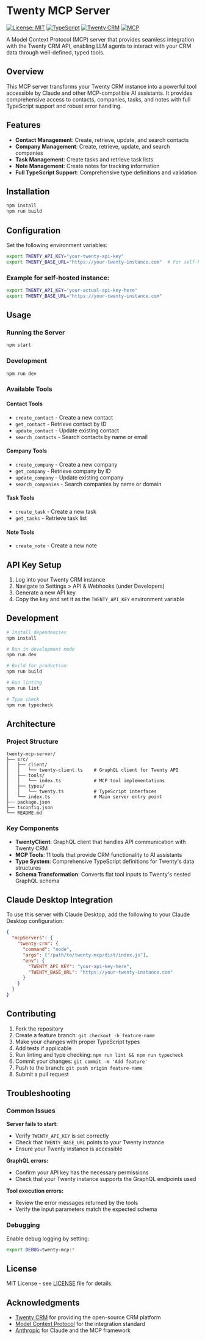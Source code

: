 # Twenty MCP Server

[![License: MIT](https://img.shields.io/badge/License-MIT-yellow.svg)](https://opensource.org/licenses/MIT)
[![TypeScript](https://img.shields.io/badge/TypeScript-007ACC?logo=typescript&logoColor=white)](https://www.typescriptlang.org/)
[![Twenty CRM](https://img.shields.io/badge/Twenty-CRM-blue)](https://twenty.com/)
[![MCP](https://img.shields.io/badge/Model_Context_Protocol-Compatible-green)](https://modelcontextprotocol.io/)

A Model Context Protocol (MCP) server that provides seamless integration with the Twenty CRM API, enabling LLM agents to interact with your CRM data through well-defined, typed tools.

## Overview

This MCP server transforms your Twenty CRM instance into a powerful tool accessible by Claude and other MCP-compatible AI assistants. It provides comprehensive access to contacts, companies, tasks, and notes with full TypeScript support and robust error handling.

## Features

- **Contact Management**: Create, retrieve, update, and search contacts
- **Company Management**: Create, retrieve, update, and search companies  
- **Task Management**: Create tasks and retrieve task lists
- **Note Management**: Create notes for tracking information
- **Full TypeScript Support**: Comprehensive type definitions and validation

## Installation

```bash
npm install
npm run build
```

## Configuration

Set the following environment variables:

```bash
export TWENTY_API_KEY="your-twenty-api-key"
export TWENTY_BASE_URL="https://your-twenty-instance.com"  # For self-hosted instances
```

### Example for self-hosted instance:
```bash
export TWENTY_API_KEY="your-actual-api-key-here"
export TWENTY_BASE_URL="https://your-twenty-instance.com"
```

## Usage

### Running the Server

```bash
npm start
```

### Development

```bash
npm run dev
```

### Available Tools

#### Contact Tools
- `create_contact` - Create a new contact
- `get_contact` - Retrieve contact by ID
- `update_contact` - Update existing contact
- `search_contacts` - Search contacts by name or email

#### Company Tools  
- `create_company` - Create a new company
- `get_company` - Retrieve company by ID
- `update_company` - Update existing company
- `search_companies` - Search companies by name or domain

#### Task Tools
- `create_task` - Create a new task
- `get_tasks` - Retrieve task list

#### Note Tools
- `create_note` - Create a new note

## API Key Setup

1. Log into your Twenty CRM instance
2. Navigate to Settings > API & Webhooks (under Developers)
3. Generate a new API key
4. Copy the key and set it as the `TWENTY_API_KEY` environment variable

## Development

```bash
# Install dependencies
npm install

# Run in development mode
npm run dev

# Build for production
npm run build

# Run linting
npm run lint

# Type check
npm run typecheck
```

## Architecture

### Project Structure
```
twenty-mcp-server/
├── src/
│   ├── client/
│   │   └── twenty-client.ts    # GraphQL client for Twenty API
│   ├── tools/
│   │   └── index.ts            # MCP tool implementations
│   ├── types/
│   │   └── twenty.ts           # TypeScript interfaces
│   └── index.ts                # Main server entry point
├── package.json
├── tsconfig.json
└── README.md
```

### Key Components

- **TwentyClient**: GraphQL client that handles API communication with Twenty CRM
- **MCP Tools**: 11 tools that provide CRM functionality to AI assistants
- **Type System**: Comprehensive TypeScript definitions for Twenty's data structures
- **Schema Transformation**: Converts flat tool inputs to Twenty's nested GraphQL schema

## Claude Desktop Integration

To use this server with Claude Desktop, add the following to your Claude Desktop configuration:

```json
{
  "mcpServers": {
    "twenty-crm": {
      "command": "node",
      "args": ["/path/to/twenty-mcp/dist/index.js"],
      "env": {
        "TWENTY_API_KEY": "your-api-key-here",
        "TWENTY_BASE_URL": "https://your-twenty-instance.com"
      }
    }
  }
}
```

## Contributing

1. Fork the repository
2. Create a feature branch: `git checkout -b feature-name`
3. Make your changes with proper TypeScript types
4. Add tests if applicable
5. Run linting and type checking: `npm run lint && npm run typecheck`
6. Commit your changes: `git commit -m 'Add feature'`
7. Push to the branch: `git push origin feature-name`
8. Submit a pull request

## Troubleshooting

### Common Issues

**Server fails to start:**
- Verify `TWENTY_API_KEY` is set correctly
- Check that `TWENTY_BASE_URL` points to your Twenty instance
- Ensure your Twenty instance is accessible

**GraphQL errors:**
- Confirm your API key has the necessary permissions
- Check that your Twenty instance supports the GraphQL endpoints used

**Tool execution errors:**
- Review the error messages returned by the tools
- Verify the input parameters match the expected schema

### Debugging

Enable debug logging by setting:
```bash
export DEBUG=twenty-mcp:*
```

## License

MIT License - see [LICENSE](LICENSE) file for details.

## Acknowledgments

- [Twenty CRM](https://twenty.com/) for providing the open-source CRM platform
- [Model Context Protocol](https://modelcontextprotocol.io/) for the integration standard
- [Anthropic](https://anthropic.com/) for Claude and the MCP framework